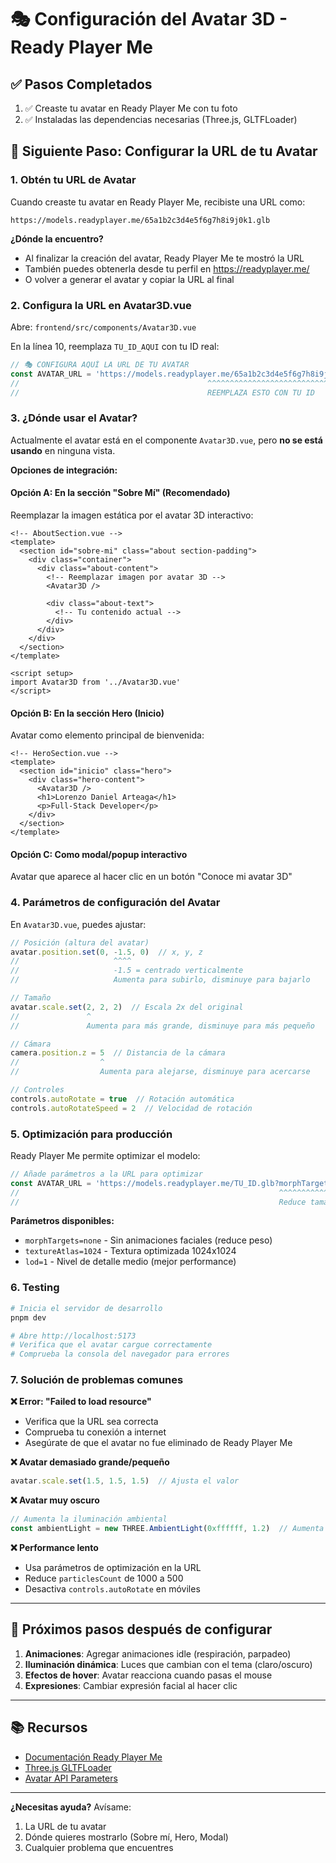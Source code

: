 # 🎭 Configuración del Avatar 3D - Ready Player Me

## ✅ Pasos Completados

1. ✅ Creaste tu avatar en Ready Player Me con tu foto
2. ✅ Instaladas las dependencias necesarias (Three.js, GLTFLoader)

## 📝 Siguiente Paso: Configurar la URL de tu Avatar

### 1. Obtén tu URL de Avatar

Cuando creaste tu avatar en Ready Player Me, recibiste una URL como:
```
https://models.readyplayer.me/65a1b2c3d4e5f6g7h8i9j0k1.glb
```

**¿Dónde la encuentro?**
- Al finalizar la creación del avatar, Ready Player Me te mostró la URL
- También puedes obtenerla desde tu perfil en https://readyplayer.me/
- O volver a generar el avatar y copiar la URL al final

### 2. Configura la URL en Avatar3D.vue

Abre: `frontend/src/components/Avatar3D.vue`

En la línea 10, reemplaza `TU_ID_AQUI` con tu ID real:

```javascript
// 🎭 CONFIGURA AQUÍ LA URL DE TU AVATAR
const AVATAR_URL = 'https://models.readyplayer.me/65a1b2c3d4e5f6g7h8i9j0k1.glb'
//                                          ^^^^^^^^^^^^^^^^^^^^^^^^^^^^^^^^
//                                          REEMPLAZA ESTO CON TU ID
```

### 3. ¿Dónde usar el Avatar?

Actualmente el avatar está en el componente `Avatar3D.vue`, pero **no se está usando** en ninguna vista.

**Opciones de integración:**

#### Opción A: En la sección "Sobre Mí" (Recomendado)
Reemplazar la imagen estática por el avatar 3D interactivo:

```vue
<!-- AboutSection.vue -->
<template>
  <section id="sobre-mi" class="about section-padding">
    <div class="container">
      <div class="about-content">
        <!-- Reemplazar imagen por avatar 3D -->
        <Avatar3D />
        
        <div class="about-text">
          <!-- Tu contenido actual -->
        </div>
      </div>
    </div>
  </section>
</template>

<script setup>
import Avatar3D from '../Avatar3D.vue'
</script>
```

#### Opción B: En la sección Hero (Inicio)
Avatar como elemento principal de bienvenida:

```vue
<!-- HeroSection.vue -->
<template>
  <section id="inicio" class="hero">
    <div class="hero-content">
      <Avatar3D />
      <h1>Lorenzo Daniel Arteaga</h1>
      <p>Full-Stack Developer</p>
    </div>
  </section>
</template>
```

#### Opción C: Como modal/popup interactivo
Avatar que aparece al hacer clic en un botón "Conoce mi avatar 3D"

### 4. Parámetros de configuración del Avatar

En `Avatar3D.vue`, puedes ajustar:

```javascript
// Posición (altura del avatar)
avatar.position.set(0, -1.5, 0)  // x, y, z
//                     ^^^^
//                     -1.5 = centrado verticalmente
//                     Aumenta para subirlo, disminuye para bajarlo

// Tamaño
avatar.scale.set(2, 2, 2)  // Escala 2x del original
//               ^
//               Aumenta para más grande, disminuye para más pequeño

// Cámara
camera.position.z = 5  // Distancia de la cámara
//                  ^
//                  Aumenta para alejarse, disminuye para acercarse

// Controles
controls.autoRotate = true  // Rotación automática
controls.autoRotateSpeed = 2  // Velocidad de rotación
```

### 5. Optimización para producción

Ready Player Me permite optimizar el modelo:

```javascript
// Añade parámetros a la URL para optimizar
const AVATAR_URL = 'https://models.readyplayer.me/TU_ID.glb?morphTargets=none&textureAtlas=1024'
//                                                          ^^^^^^^^^^^^^^^^^^^^^^^^^^^^^^^^
//                                                          Reduce tamaño del archivo
```

**Parámetros disponibles:**
- `morphTargets=none` - Sin animaciones faciales (reduce peso)
- `textureAtlas=1024` - Textura optimizada 1024x1024
- `lod=1` - Nivel de detalle medio (mejor performance)

### 6. Testing

```bash
# Inicia el servidor de desarrollo
pnpm dev

# Abre http://localhost:5173
# Verifica que el avatar cargue correctamente
# Comprueba la consola del navegador para errores
```

### 7. Solución de problemas comunes

**❌ Error: "Failed to load resource"**
- Verifica que la URL sea correcta
- Comprueba tu conexión a internet
- Asegúrate de que el avatar no fue eliminado de Ready Player Me

**❌ Avatar demasiado grande/pequeño**
```javascript
avatar.scale.set(1.5, 1.5, 1.5)  // Ajusta el valor
```

**❌ Avatar muy oscuro**
```javascript
// Aumenta la iluminación ambiental
const ambientLight = new THREE.AmbientLight(0xffffff, 1.2)  // Aumenta de 0.6 a 1.2
```

**❌ Performance lento**
- Usa parámetros de optimización en la URL
- Reduce `particlesCount` de 1000 a 500
- Desactiva `controls.autoRotate` en móviles

---

## 🎨 Próximos pasos después de configurar

1. **Animaciones**: Agregar animaciones idle (respiración, parpadeo)
2. **Iluminación dinámica**: Luces que cambian con el tema (claro/oscuro)
3. **Efectos de hover**: Avatar reacciona cuando pasas el mouse
4. **Expresiones**: Cambiar expresión facial al hacer clic

---

## 📚 Recursos

- [Documentación Ready Player Me](https://docs.readyplayer.me/)
- [Three.js GLTFLoader](https://threejs.org/docs/#examples/en/loaders/GLTFLoader)
- [Avatar API Parameters](https://docs.readyplayer.me/ready-player-me/api-reference/avatars/full-body-avatars)

---

**¿Necesitas ayuda?** Avísame:
1. La URL de tu avatar
2. Dónde quieres mostrarlo (Sobre mí, Hero, Modal)
3. Cualquier problema que encuentres
